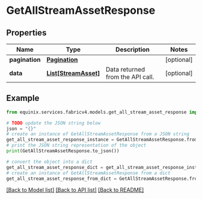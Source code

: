# GetAllStreamAssetResponse


## Properties

Name | Type | Description | Notes
------------ | ------------- | ------------- | -------------
**pagination** | [**Pagination**](Pagination.md) |  | [optional] 
**data** | [**List[StreamAsset]**](StreamAsset.md) | Data returned from the API call. | [optional] 

## Example

```python
from equinix.services.fabricv4.models.get_all_stream_asset_response import GetAllStreamAssetResponse

# TODO update the JSON string below
json = "{}"
# create an instance of GetAllStreamAssetResponse from a JSON string
get_all_stream_asset_response_instance = GetAllStreamAssetResponse.from_json(json)
# print the JSON string representation of the object
print(GetAllStreamAssetResponse.to_json())

# convert the object into a dict
get_all_stream_asset_response_dict = get_all_stream_asset_response_instance.to_dict()
# create an instance of GetAllStreamAssetResponse from a dict
get_all_stream_asset_response_from_dict = GetAllStreamAssetResponse.from_dict(get_all_stream_asset_response_dict)
```
[[Back to Model list]](../README.md#documentation-for-models) [[Back to API list]](../README.md#documentation-for-api-endpoints) [[Back to README]](../README.md)



